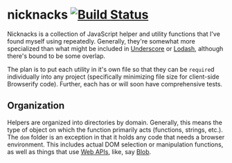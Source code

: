 # nicknacks [![Build Status](https://travis-ci.org/nickb1080/nicknacks.svg?branch=master)](https://travis-ci.org/nickb1080/nicknacks)

Nicknacks is a collection of JavaScript helper and utility functions that I've found myself using repeatedly. Generally, they're somewhat more specialized than what might be included in [Underscore](http://underscorejs.org/) or [Lodash](https://lodash.com/), although there's bound to be some overlap.

The plan is to put each utility in it's own file so that they can be `require`d individually into any project (specifically minimizing file size for client-side Browserify code). Further, each has or will soon have comprehensive tests.

## Organization

Helpers are organized into directories by domain. Generally, this means the type of object on which the function primarily acts (functions, strings, etc.). The `dom` folder is an exception in that it holds any code that needs a browser environment. This includes actual DOM selection or manipulation functions, as well as things that use [Web APIs](https://developer.mozilla.org/en-US/docs/Web/API), like, say [Blob](https://developer.mozilla.org/en-US/docs/Web/API/Blob).
